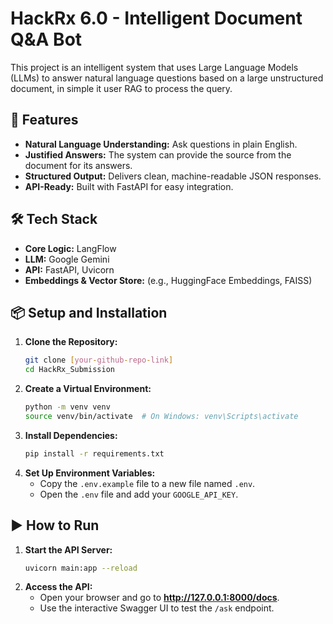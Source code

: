 # HackRx 6.0 - Intelligent Document Q&A Bot

This project is an intelligent system that uses Large Language Models (LLMs) to answer natural language questions based on a large unstructured document, in simple it user RAG to process the query.

## 🚀 Features
- **Natural Language Understanding:** Ask questions in plain English.
- **Justified Answers:** The system can provide the source from the document for its answers.
- **Structured Output:** Delivers clean, machine-readable JSON responses.
- **API-Ready:** Built with FastAPI for easy integration.

## 🛠️ Tech Stack
- **Core Logic:** LangFlow
- **LLM:** Google Gemini
- **API:** FastAPI, Uvicorn
- **Embeddings & Vector Store:** (e.g., HuggingFace Embeddings, FAISS)

## 📦 Setup and Installation

1.  **Clone the Repository:**
    ```bash
    git clone [your-github-repo-link]
    cd HackRx_Submission
    ```
2.  **Create a Virtual Environment:**
    ```bash
    python -m venv venv
    source venv/bin/activate  # On Windows: venv\Scripts\activate
    ```
3.  **Install Dependencies:**
    ```bash
    pip install -r requirements.txt
    ```
4.  **Set Up Environment Variables:**
    -   Copy the `.env.example` file to a new file named `.env`.
    -   Open the `.env` file and add your `GOOGLE_API_KEY`.

## ▶️ How to Run
1.  **Start the API Server:**
    ```bash
    uvicorn main:app --reload
    ```
2.  **Access the API:**
    -   Open your browser and go to **http://127.0.0.1:8000/docs**.
    -   Use the interactive Swagger UI to test the `/ask` endpoint.

